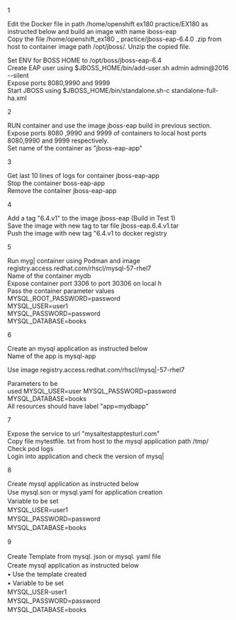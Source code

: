 1

Edit the Docker file in path /home/openshift ex180 practice/EX180 as instructed below and build an image with name iboss-eap  
Copy the file /home/openshift_ex180 _ practice/jboss-eap-6.4.0 .zip from host to container image path /opt/jboss/. Unzip the copied file.  

﻿﻿Set ENV for BOSS HOME to /opt/boss/jboss-eap-6.4  
﻿﻿Create EAP user using $JBOSS_HOME/bin/add-user.sh admin admin@2016 --silent  
﻿﻿Expose ports 8080,9990 and 9999  
﻿﻿Start JBOSS using $JBOSS_HOME/bin/standalone.sh-c standalone-full-ha.xml  



2

RUN container and use the image jboss-eap build in previous section.  
Expose ports 8080 ,9990 and 9999 of containers to local host ports 8080,9990 and 9999 respectively.  
Set name of the container as "jboss-eap-app"  
  


3

Get last 10 lines of logs for container jboss-eap-app  
Stop the container boss-eap-app  
Remove the container jboss-eap-app  



4

Add a tag "6.4.v1" to the image jboss-eap (Build in Test 1)  
Save the image with new tag to tar file jboss-eap.6.4.v1.tar  
Push the image with new tag "6.4.v1 to docker registry  


5


Run myg| container using Podman and image registry.access.redhat.com/rhscl/mysql-57-rhel7  
Name of the container mydb  
Expose container port 3306 to port 30306 on local h  
Pass the container parameter values  
MYSQL_ROOT_PASSWORD=password  
MYSQL_USER=user1  
MYSQL_PASSWORD=password  
MYSQL_DATABASE=books  

6

Create an mysql application as instructed below  
Name of the app is mysql-app  

Use image registry.access.redhat.com/rhscl/mysq|-57-rhel7  

Parameters to be  
used MYSQL_USER=user MYSQL_PASSWORD=password MYSQL_DATABASE=books  
All resources should have label "app=mydbapp"  

7

Expose the service to url "mysaltestapptesturl.com"  
Copy file mytestfile. txt from host to the mysql application path /tmp/  
Check pod logs  
Login into application and check the version of mysq|  

8

Create mysql application as instructed below  
Use mysql.son or mysql.yaml for application creation　　  
Variable to be set　　  
MYSQL_USER=user1　　  
MYSQL_PASSWORD=password　　  
MYSQL_DATABASE=books　　  

9

Create Template from mysql. json or mysql. yaml file　　  
Create mysql application as instructed below　　  
	• ﻿Use the template created　　  
	• ﻿Variable to be set　　  
MYSQL_USER-user1　　  
MYSQL_PASSWORD=password　　  
MYSQL_DATABASE=books　　  

